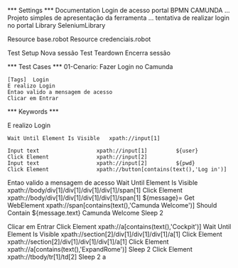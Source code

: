 *** Settings ***
Documentation  Login de acesso portal BPMN CAMUNDA
          ...  Projeto simples de apresentação da ferramenta
          ...  tentativa de realizar login no portal
Library  SeleniumLibrary

Resource        base.robot
Resource        credenciais.robot

Test Setup      Nova sessão
Test Teardown   Encerra sessão

*** Test Cases ***
01-Cenario: Fazer Login no Camunda

    [Tags]  Login
    E realizo Login
    Entao valido a mensagem de acesso    
    Clicar em Entrar

*** Keywords ***
    
    
E realizo Login
    
    Wait Until Element Is Visible   xpath://input[1]   
     
    Input text                  xpath://input[1]         ${user}
    Click Element               xpath://input[2]      
    Input text                  xpath://input[2]         ${pwd}
    Click Element               xpath://button[contains(text(),'Log in')]
    

Entao valido a mensagem de acesso
   Wait Until Element Is Visible  xpath://body/div[1]/div[1]/div[1]/div[1]/span[1]
   Click Element                 xpath://body/div[1]/div[1]/div[1]/div[1]/span[1]
   ${message}=                 Get WebElement      xpath://span[contains(text(),'Camunda Welcome')]
    Should Contain              ${message.text}     Camunda Welcome 
    Sleep    2

Clicar em Entrar
    Click Element                xpath://a[contains(text(),'Cockpit')]
    Wait Until Element Is Visible   xpath://section[2]/div[1]/div[1]/div[1]/a[1]
    Click Element                xpath://section[2]/div[1]/div[1]/div[1]/a[1]
    Click Element                xpath://a[contains(text(),'ExpandRome')]
    Sleep    2
    Click Element                xpath://tbody/tr[1]/td[2]
    Sleep   2
a
